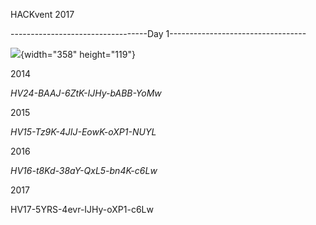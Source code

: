 HACKvent 2017

----------------------------------Day
1----------------------------------

![](Pictures/100000000000055600000300F1EDDBA165805CC6.png){width="358"
height="119"}

2014

*HV24-BAAJ-6ZtK-IJHy-bABB-YoMw*

2015

*HV15-Tz9K-4JIJ-EowK-oXP1-NUYL*

2016

*HV16-t8Kd-38aY-QxL5-bn4K-c6Lw*

2017

HV17-5YRS-4evr-IJHy-oXP1-c6Lw


